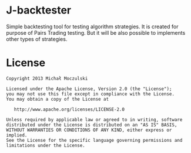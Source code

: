 J-backtester
============

Simple backtesting tool for testing algorithm strategies. It is created for purpose of Pairs Trading testing. But it will be also possible to implements other types of strategies.

License
==========

```
Copyright 2013 Michał Moczulski

Licensed under the Apache License, Version 2.0 (the "License");
you may not use this file except in compliance with the License.
You may obtain a copy of the License at

   http://www.apache.org/licenses/LICENSE-2.0

Unless required by applicable law or agreed to in writing, software
distributed under the License is distributed on an "AS IS" BASIS,
WITHOUT WARRANTIES OR CONDITIONS OF ANY KIND, either express or implied.
See the License for the specific language governing permissions and
limitations under the License.
```